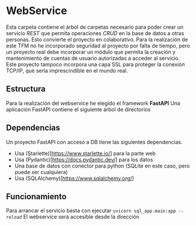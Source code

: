 # WebService
Esta carpeta contiene el árbol de carpetas necesario para poder crear un servicio *REST* que permita operaciones *CRUD* en la base de datos a otras personas. Esto convierte el proyecto en colaborativo.
Para la realización de este TFM no he incorporado seguridad al proyecto por falta de tiempo, pero un proyecto real debe incorporar un módulo que permita la creación y mantenimiento de cuentas de usuario autorizadas a acceder al servicio.
Este proyecto tampoco incorpora una capa SSL para proteger la conexión TCP/IP, que sería imprescindible en el mundo real.

## Estructura
Para la realización del webservice he elegido el framework **FastAPI**
Una aplicación FastAPI contiene el siguiente árbol de directorios

## Dependencias
Un proyecto FastAPI con acceso a DB tiene las siguientes dependencias.
- Usa (Starlette)[https://www.starlette.io/] para la parte web
- Usa (Pydantic)[https://docs.pydantic.dev/] para los datos
- Una base de datos con conector para python (SQLite en este caso, pero puede ser cualquiera)
- Usa (SQLAlchemy)[https://www.sqlalchemy.org/]

## Funcionamiento
Para arrancar el servicio basta con ejecutar
```uvicorn sql_app.main:app --reload```
El webservice será accesible desde la dirección

